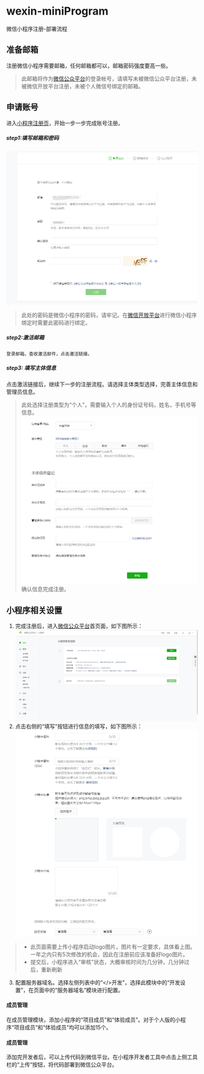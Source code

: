 # wexin-miniProgram
微信小程序注册-部署流程

## 准备邮箱
   注册微信小程序需要邮箱，任何邮箱都可以，邮箱密码强度要高一些。
   >此邮箱将作为[微信公众平台](https://mp.weixin.qq.com)的登录帐号，请填写未被微信公众平台注册，未被微信开放平台注册，未被个人微信号绑定的邮箱。

## 申请账号
  进入[小程序注册页](https://mp.weixin.qq.com/wxopen/waregister?action=step1)，开始一步一步完成账号注册。
  ##### step1:填写邮箱和密码
  ![注册step1](https://github.com/weixiaopa/wexin-miniProgram/blob/master/imagees/mini01.png)
  >此处的密码是微信小程序的密码，请牢记。在[微信开放平台](https://open.weixin.qq.com)进行微信小程序绑定时需要此密码进行绑定。
  
  ##### step2:激活邮箱
    登录邮箱，查收激活邮件，点击激活链接。
  ##### step3: 填写主体信息
   点击激活链接后，继续下一步的注册流程。请选择主体类型选择，完善主体信息和管理员信息。
   >此处选择注册类型为“个人”，需要输入个人的身份证号码，姓名，手机号等信息。
   ![首页面](https://github.com/weixiaopa/wexin-miniProgram/blob/master/imagees/mini02.png)
   确认信息完成注册。
   
  ## 小程序相关设置
  1. 完成注册后，进入[微信公众平台](https://mp.weixin.qq.com)首页面，如下图所示：
  ![首页面](https://github.com/weixiaopa/wexin-miniProgram/blob/master/imagees/mini03.png)
  2. 点击右侧的“填写”按钮进行信息的填写，如下图所示：
  ![信息填报](https://github.com/weixiaopa/wexin-miniProgram/blob/master/imagees/mini04.png)
  > * 此页面需要上传小程序启动logo图片，图片有一定要求，具体看上图。一年之内只有5次修改的机会，因此在注册前应该准备好logo图片。
  > * 提交后，小程序进入“审核”状态，大概审核时间为几分钟，几分钟过后，重新刷新
  3. 配置服务器域名。选择左侧列表中的“</>开发”，选择此模块中的“开发设置”，在页面中的“服务器域名”模块进行配置。
  
  #### 成员管理
  在成员管理模块，添加小程序的“项目成员”和“体验成员”。对于个人版的小程序“项目成员”和“体验成员”均可以添加15个。
  
  #### 成员管理
  添加完开发者后，可以上传代码到微信平台。在小程序开发者工具中点击上侧工具栏的“上传”按钮，将代码部署到微信公众平台。
  
  
  
